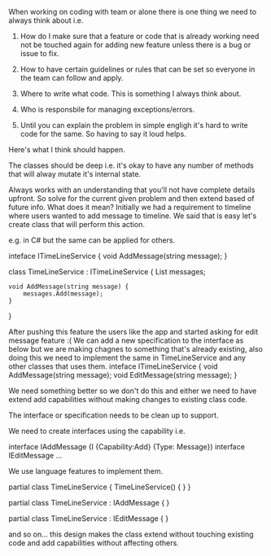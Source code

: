 When working on coding with team or alone there is one thing we need to always think about i.e.

1. How do I make sure that a feature or code that is already working need not be touched 
again for adding new feature unless there is a bug or issue to fix.

2. How to have certain guidelines or rules that can be set so everyone in the team can follow and apply.

3. Where to write what code. This is something I always think about.

4. Who is responsbile for managing exceptions/errors.

5. Until you can explain the problem in simple engligh it's hard to write code for the same. So having 
to say it loud helps.

Here's what I think should happen.

The classes should be deep i.e. it's okay to have any number of methods that will alway mutate it's internal state.

Always works with an understanding that you'll not have complete details upfront. So solve for the current given 
problem and then extend based of future info.
What does it mean?
    Initially we had a requirement to timeline where users wanted to add message to timeline. We said that is easy
let's create class that will perform this action.

e.g. in C# but the same can be applied for others.

inteface ITimeLineService {
    void AddMessage(string message);
}

class TimeLineService : ITimeLineService {
    List<string> messages;

    void AddMessage(string message) {
        messages.Add(message);
    }
}

After pushing this feature the users like the app and started asking for edit message feature :( 
We can add a new specification to the interface as below but we are making chagnes to something that's already existing,
also doing this we need to implement the same in TimeLineService and any other classes that uses them.
inteface ITimeLineService {
    void AddMessage(string message);
    void EditMessage(string message);
}

We need something better so we don't do this and either we need to have extend add capabilities without making changes to
existing class code. 

The interface or specification needs to be clean up to support.

We need to create interfaces using the capability i.e.

interface IAddMessage {I {Capability:Add} {Type: Message})
interface IEditMessage ...

We use language features to implement them. 

partial class TimeLineService 
{
    TimeLineService() {
    }
}

partial class TimeLineService : IAddMessage {
}

partial class TimeLineService : IEditMessage {
}

and so on... this design makes the class extend without touching existing code and add capabilities without affecting others.

